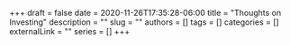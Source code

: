 +++ 
draft = false
date = 2020-11-26T17:35:28-06:00
title = "Thoughts on Investing"
description = ""
slug = ""
authors = []
tags = []
categories = []
externalLink = ""
series = []
+++
